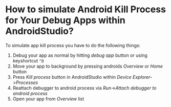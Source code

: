 # How to simulate Android Kill Process for Your Debug Apps within AndroidStudio?

To simulate app kill process you have to do the following things:
1. Debug your app as normal by hitting _debug app_ button or using keyshortcut `^D`
2. Move your app to background by pressing androids _Overview_ or _Home_ button
3. Press _Kill process_ button in AndroidStudio within _Device Explorer_->_Processes_
4. Reattach debugger to android process via _Run_->_Attach debugger to android process_
5. Open your app from _Overview_ list  

